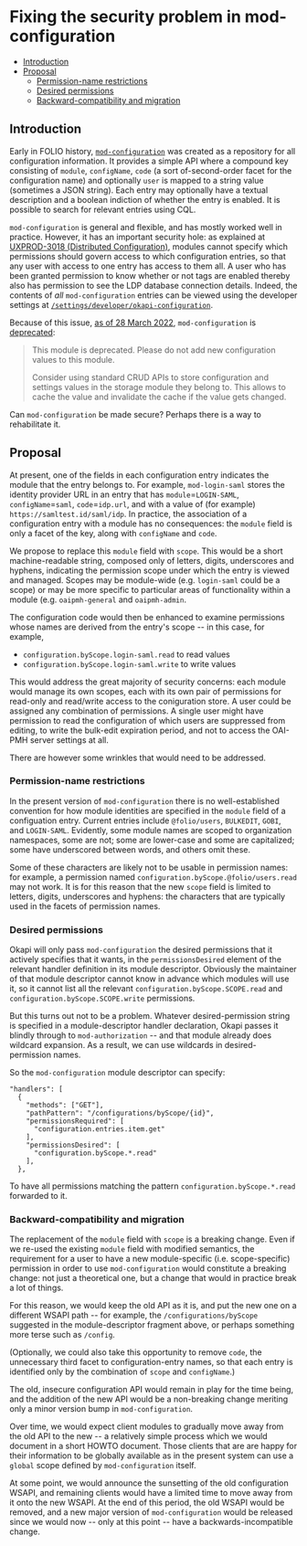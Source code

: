 # Fixing the security problem in mod-configuration

<!-- md2toc -l 2 fixing-mod-configuration.md -->
* [Introduction](#introduction)
* [Proposal](#proposal)
    * [Permission-name restrictions](#permission-name-restrictions)
    * [Desired permissions](#desired-permissions)
    * [Backward-compatibility and migration](#backward-compatibility-and-migration)



## Introduction

Early in FOLIO history, [`mod-configuration`](https://github.com/folio-org/mod-configuration) was created as a repository for all configuration information. It provides a simple API where a compound key consisting of `module`, `configName`, `code` (a sort of-second-order facet for the configuration name) and optionally `user` is mapped to a string value (sometimes a JSON string). Each entry may optionally have a textual description and a boolean indiction of whether the entry is enabled. It is possible to search for relevant entries using CQL.

`mod-configuration` is general and flexible, and has mostly worked well in practice. However, it has an important security hole: as explained at [UXPROD-3018 (Distributed Configuration)](https://issues.folio.org/browse/UXPROD-3018), modules cannot specify which permissions should govern access to which configuration entries, so that any user with access to one entry has access to them all. A user who has been granted permission to know whether or not tags are enabled thereby also has permission to see the LDP database connection details. Indeed, the contents of _all_ `mod-configuration` entries can be viewed using the developer settings at [`/settings/developer/okapi-configuration`](https://folio-snapshot.dev.folio.org/settings/developer/okapi-configuration).

Because of this issue, [as of 28 March 2022](https://github.com/folio-org/mod-configuration/commit/812c7d15fcb264359c89c2d5b43696f7c27b9462), `mod-configuration` is [deprecated](https://github.com/folio-org/mod-configuration/blob/master/README.md#deprecation):

> This module is deprecated. Please do not add new configuration values to this module.
>
> Consider using standard CRUD APIs to store configuration and settings values in the storage module they belong to. This allows to cache the value and invalidate the cache if the value gets changed.

Can `mod-configuration` be made secure? Perhaps there is a way to rehabilitate it.



## Proposal

At present, one of the fields in each configuration entry indicates the module that the entry belongs to. For example, `mod-login-saml` stores the identity provider URL in an entry that has `module`=`LOGIN-SAML`, `configName`=`saml`, `code`=`idp.url`, and with a value of (for example) `https://samltest.id/saml/idp`. In practice, the association of a configuration entry with a module has no consequences: the `module` field is only a facet of the key, along with `configName` and `code`.

We propose to replace this `module` field with `scope`. This would be a short machine-readable string, composed only of letters, digits, underscores and hyphens, indicating the permission scope under which the entry is viewed and managed. Scopes may be module-wide (e.g. `login-saml` could be a scope) or may be more specific to particular areas of functionality within a module (e.g. `oaipmh-general` and `oaipmh-admin`.

The configuration code would then be enhanced to examine permissions whose names are derived from the entry's scope -- in this case, for example,
* `configuration.byScope.login-saml.read` to read values
* `configuration.byScope.login-saml.write` to write values

This would address the great majority of security concerns: each module would manage its own scopes, each with its own pair of permissions for read-only and read/write access to the coniguration store. A user could be assigned any combination of permissions. A single user might have permission to read the configuration of which users are suppressed from editing, to write the bulk-edit expiration period, and not to access the OAI-PMH server settings at all.

There are however some wrinkles that would need to be addressed.


### Permission-name restrictions

In the present version of `mod-configuration` there is no well-established convention for how module identities are specified in the `module` field of a configuation entry. Current entries include `@folio/users`, `BULKEDIT`, `GOBI`, and `LOGIN-SAML`. Evidently, some module names are scoped to organization namespaces, some are not; some are lower-case and some are capitalized; some have underscored between words, and others omit these.

Some of these characters are likely not to be usable in permission names: for example, a permission named `configuration.byScope.@folio/users.read` may not work. It is for this reason that the new `scope` field is limited to letters, digits, underscores and hyphens: the characters that are typically used in the facets of permission names.


### Desired permissions

Okapi will only pass `mod-configuration` the desired permissions that it actively specifies that it wants, in the `permissionsDesired` element of the relevant handler definition in its module descriptor. Obviously the maintainer of that module descriptor cannot know in advance which modules will use it, so it cannot list all the relevant `configuration.byScope.SCOPE.read` and `configuration.byScope.SCOPE.write` permissions.

But this turns out not to be a problem. Whatever desired-permission string is specified in a module-descriptor handler declaration, Okapi passes it blindly through to `mod-authorization` -- and that module already does wildcard expansion. As a result, we can use wildcards in desired-permission names.

So the `mod-configuration` module descriptor can specify:

	"handlers": [
	  {
	    "methods": ["GET"],
	    "pathPattern": "/configurations/byScope/{id}",
	    "permissionsRequired": [
	      "configuration.entries.item.get"
	    ],
	    "permissionsDesired": [
	      "configuration.byScope.*.read"
	    ],
	  },
 
To have all permissions matching the pattern `configuration.byScope.*.read` forwarded to it.


### Backward-compatibility and migration

The replacement of the `module` field with `scope` is a breaking change. Even if we re-used the existing `module` field with modified semantics, the requirement for a user to have a new module-specific (i.e. scope-specific) permission in order to use `mod-configuration` would constitute a breaking change: not just a theoretical one, but a change that would in practice break a lot of things.

For this reason, we would keep the old API as it is, and put the new one on a different WSAPI path -- for example, the 
`/configurations/byScope` suggested in the module-descriptor fragment above, or perhaps something more terse such as `/config`.

(Optionally, we could also take this opportunity to remove `code`, the unnecessary third facet to configuration-entry names, so that each entry is identified only by the combination of `scope` and `configName`.)

The old, insecure configuration API would remain in play for the time being, and the addition of the new API would be a non-breaking change meriting only a minor version bump in `mod-configuration`.

Over time, we would expect client modules to gradually move away from the old API to the new -- a relatively simple process which we would document in a short HOWTO document. Those clients that are are happy for their information to be globally available as in the present system can use a `global` scope defined by `mod-configuration` itself.

At some point, we would announce the sunsetting of the old configuration WSAPI, and remaining clients would have a limited time to move away from it onto the new WSAPI. At the end of this period, the old WSAPI would be removed, and a new major version of `mod-configuration` would be released since we would now -- only at this point -- have a backwards-incompatible change.


